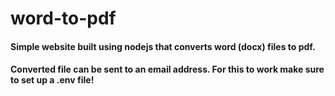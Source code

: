 # word-to-pdf
#### Simple website built using nodejs that converts word (docx) files to pdf.
#### Converted file can be sent to an email address. For this to work make sure to set up a .env file!
